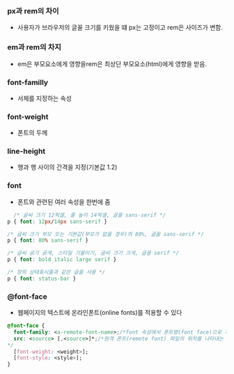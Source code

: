 ### px과 rem의 차이
- 사용자가 브라우저의 글꼴 크기를 키웠을 떄 px는 고정이고 rem은 사이즈가 변함.

### em과 rem의 차지
- em은 부모요소에게 영향을rem은 최상단 부모요소(html)에게 영향을 받음.

### font-familly
- 서체를 지정하는 속성

### font-weight
- 폰트의 두께

### line-height
- 행과 행 사이의 간격을 지정(기본값 1.2)

### font
- 폰트와 관련된 여러 속성을 한번에 줌
```css
  /* 글씨 크기 12픽셀, 줄 높이 14픽셀, 글꼴 sans-serif */
p { font: 12px/14px sans-serif }

/* 글씨 크기 부모 또는 기본값(부모가 없을 경우)의 80%, 글꼴 sans-serif */
p { font: 80% sans-serif }

/* 글씨 굵기 굵게, 스타일 기울이기, 글씨 크기 크게, 글꼴 serif */
p { font: bold italic large serif }

/* 창의 상태표시줄과 같은 글꼴 사용 */
p { font: status-bar }
```

### @font-face
- 웹페이지의 텍스트에 온라인폰트(online fonts)를 적용할 수 있다
```css
@font-face {
  font-family: <a-remote-font-name>;/*font 속성에서 폰트명(font face)으로 지정될 이름을 설정한다.*/
  src: <source> [,<source>]*;/*원격 폰트(remote font) 파일의 위치를 나타내는 URL 값을 지정하거나, 사용자 컴퓨터에 설치된 폰트명을 local("Font Name")형식으로 지정하는 속성이다.
*/
  [font-weight: <weight>];
  [font-style: <style>];
}
```
